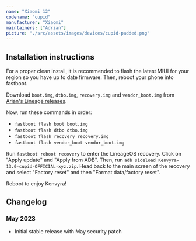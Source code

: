 ```yaml
---
name: "Xiaomi 12"
codename: "cupid"
manufacturer: "Xiaomi"
maintainers: ["Adrian"]
picture: "./src/assets/images/devices/cupid-padded.png"
---
```


## Installation instructions

For a proper clean install, it is recommended to flash the latest MIUI for your region so you have up to date firmware. Then, reboot your phone into fastboot.

Download `boot.img`, `dtbo.img`, `recovery.img` and `vendor_boot.img` from [Arian's Lineage releases](https://github.com/arian-ota/ota/releases/tag/20.0-cupid_gms-6f3818e9).

Now, run these commands in order:

-   `fastboot flash boot boot.img`
-   `fastboot flash dtbo dtbo.img`
-   `fastboot flash recovery recovery.img`
-   `fastboot flash vendor_boot vendor_boot.img`

Run `fastboot reboot recovery` to enter the LineageOS recovery. Click on "Apply update" and "Apply from ADB". Then, run `adb sideload Kenvyra-13.0-cupid-OFFICIAL-xyz.zip`. Head back to the main screen of the recovery and select "Factory reset" and then "Format data/factory reset".

Reboot to enjoy Kenvyra!

## Changelog

### May 2023

-   Initial stable release with May security patch
